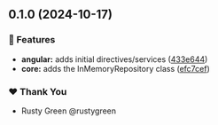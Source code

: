 ## 0.1.0 (2024-10-17)

### 🚀 Features

- **angular:** adds initial directives/services ([433e644](https://github.com/green-systems-llc/open-monorepo/commit/433e644))
- **core:** adds the InMemoryRepository class ([efc7cef](https://github.com/green-systems-llc/open-monorepo/commit/efc7cef))

### ❤️  Thank You

- Rusty Green @rustygreen